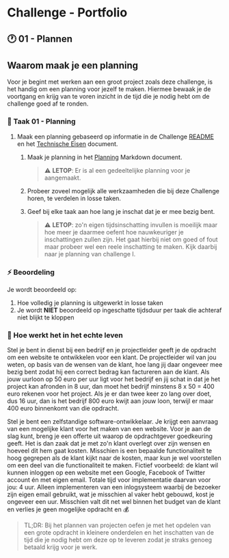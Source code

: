 # Challenge - Portfolio

## :clock1: 01 - Plannen

## Waarom maak je een planning

Voor je begint met werken aan een groot project zoals deze challenge, is het handig om een planning voor jezelf te maken. Hiermee bewaak je de voortgang en krijg van te voren inzicht in de tijd die je nodig hebt om de challenge goed af te ronden.

### :hammer: Taak 01 - Planning

1. Maak een planning gebaseerd op informatie in de Challenge [README](../../README.md) en het [Technische Eisen](../Taak03-Realiseren/technische-eisen.md) document.
   1. Maak je planning in het [Planning](student-planning.md) Markdown document.
        > :warning: **LETOP**: Er is al een gedeeltelijke planning voor je aangemaakt.
   2. Probeer zoveel mogelijk alle werkzaamheden die bij deze Challenge horen, te verdelen in losse taken.
   3. Geef bij elke taak aan hoe lang je inschat dat je er mee bezig bent.  

        > :warning: **LETOP**: zo'n eigen tijdsinschatting invullen is moeilijk maar hoe meer je daarmee oefent hoe nauwkeuriger je inschattingen zullen zijn. Het gaat hierbij niet om goed of fout maar probeer wel een reele inschatting te maken. Kijk daarbij naar je planning van challenge I.

### :zap: Beoordeling

Je wordt beoordeeld op:

1. Hoe volledig je planning is uitgewerkt in losse taken
2. Je wordt **NIET** beoordeeld op ingeschatte tijdsduur per taak die achteraf niet blijkt te kloppen

### :gift: Hoe werkt het in het echte leven

Stel je bent in dienst bij een bedrijf en je projectleider geeft je de opdracht om een website te ontwikkelen voor een klant. De projectleider wil van jou weten, op basis van de wensen van de klant, hoe lang jij daar ongeveer mee bezig bent zodat hij een correct bedrag kan factureren aan de klant. Als jouw uurloon op 50 euro per uur ligt voor het bedrijf en jij schat in dat je het project kan afronden in 8 uur, dan moet het bedrijf minstens 8 x 50 = 400 euro rekenen voor het project. Als je er dan twee keer zo lang over doet, dus 16 uur, dan is het bedrijf 800 euro kwijt aan jouw loon, terwijl er maar 400 euro binnenkomt van die opdracht.

Stel je bent een zelfstandige software-ontwikkelaar. Je krijgt een aanvraag van een mogelijke klant voor het maken van een website. Voor je aan de slag kunt, breng je een offerte  uit waarop de opdrachtgever goedkeuring geeft. Het is dan zaak dat je met zo'n klant overlegt over zijn wensen en hoeveel dit hem gaat kosten. Misschien is een bepaalde functionaliteit te hoog gegrepen als de klant kijkt naar de kosten, maar kun je wel voorstellen om een deel van die functionaliteit te maken. Fictief voorbeeld: de klant wil kunnen inloggen op een website met een Google, Facebook of Twitter account én met eigen email. Totale tijd voor implementatie daarvan voor jou: 4 uur. Alleen implementeren van een inlogsysteem waarbij de bezoeker zijn eigen email gebruikt, wat je misschien al vaker hebt gebouwd, kost je ongeveer een uur. Misschien valt dit net wel binnen het budget van de klant en verlies je geen mogelijke opdracht en :moneybag:  

> TL;DR: Bij het plannen van projecten oefen je met het opdelen van een grote opdracht in kleinere onderdelen en het inschatten van de tijd die je nodig hebt om deze op te leveren zodat je straks genoeg betaald krijg voor je werk.
